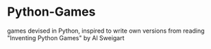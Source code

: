 # Python-Games
games devised in Python, inspired to write own versions from reading "Inventing Python Games" by Al Sweigart
